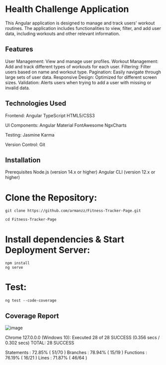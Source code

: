 # Health Challenge Application

This Angular application is designed to manage and track users' workout routines. The application includes functionalities to view, filter, and add user data, including workouts and other relevant information.


## Features

User Management:     View and manage user profiles.
Workout Management:   Add and track different types of workouts for each user.
Filtering:      Filter users based on name and workout type.
Pagination:     Easily navigate through large sets of user data.
Responsive Design:   Optimized for different screen sizes.
Validation:        Alerts users when trying to add a user with missing or invalid data.


## Technologies Used

Frontend:
    Angular
    TypeScript
    HTML5/CSS3

UI Components:
    Angular Material
    FontAwesome
    NgxCharts

Testing:
    Jasmine
    Karma

Version Control:
    Git

## Installation
Prerequisites
    Node.js (version 14.x or higher)
    Angular CLI (version 12.x or higher)

# Clone the Repository:
    git clone https://github.com/armanzz/Fitness-Tracker-Page.git
  
    cd Fitness-Tracker-Page

# Install dependencies & Start Deployment Server:
    npm install
    ng serve


# Test:
    ng test --code-coverage


## Coverage Report


![image](https://github.com/user-attachments/assets/a9001050-d435-430d-8954-1d4ca147fcce)


Chrome 127.0.0.0 (Windows 10): Executed 28 of 28 SUCCESS (0.356 secs / 0.302 secs)
TOTAL: 28 SUCCESS


Statements   : 72.85% ( 51/70 )
Branches     : 78.94% ( 15/19 )
Functions    : 76.19% ( 16/21 )
Lines        : 71.87% ( 46/64 )







